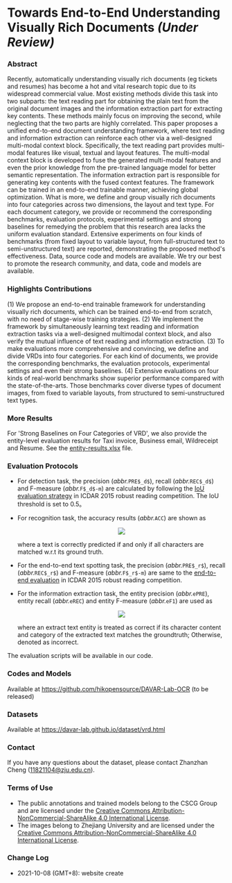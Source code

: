# Towards End-to-End Understanding Visually Rich Documents *(Under Review)*
### Abstract ##
Recently, automatically understanding visually rich documents (eg tickets and resumes) has become a hot and vital research topic due to its widespread commercial value. Most existing methods divide this task into two subparts: the text reading part for obtaining the plain text from the original document images and the information extraction part for extracting key contents. These methods mainly focus on improving the second, while neglecting that the two parts are highly correlated. This paper proposes a unified end-to-end document understanding framework, where text reading and information extraction can reinforce each other via a well-designed multi-modal context block. Specifically, the text reading part provides multi-modal features like visual, textual and layout features. The multi-modal context block is developed to fuse the generated multi-modal features and even the prior knowledge from the pre-trained language model for better semantic representation. The information extraction part is responsible for generating key contents with the fused context features. The framework can be trained in an end-to-end trainable manner, achieving global optimization. What is more, we define and group visually rich documents into four categories across two dimensions, the layout and text type. For each document category, we provide or recommend the corresponding benchmarks, evaluation protocols, experimental settings and strong baselines for remedying the problem that this research area lacks the uniform evaluation standard. Extensive experiments on four kinds of benchmarks (from fixed layout to variable layout, from full-structured text to semi-unstructured text) are reported, demonstrating the proposed method's effectiveness. Data, source code and models are available. We try our best to promote the research community, and data, code and models are available.

### Highlights Contributions
(1) We propose an end-to-end trainable framework for understanding visually rich documents, which can be trained end-to-end from scratch, with no need of stage-wise training strategies. 
(2) We implement the framework by simultaneously learning text reading and information extraction tasks via a well-designed multimodal context block, and also verify the mutual influence of text reading and information extraction. 
(3) To make evaluations more comprehensive and convincing, we define and divide VRDs into four categories. For each kind of documents, we provide the corresponding benchmarks, the evaluation protocols, experimental settings and even their strong baselines.
(4) Extensive evaluations on four kinds of real-world benchmarks show superior performance compared with the state-of-the-arts. Those benchmarks cover diverse types of document images, from fixed to variable layouts, from structured to semi-unstructured text types.

### More Results
For 'Strong Baselines on Four Categories of VRD', we also provide the entity-level evaluation results for Taxi invoice, Business email, Wildreceipt and Resume. See the [entity-results.xlsx](attachments/entity-results.xlsx) file.

### Evaluation Protocols
- For detection task, the precision (*abbr.*```PRE$_d$```), recall (*abbr.*```REC$_d$```) and F-measure (*abbr.*```F$_d$-m```) are calculated by following the [IoU evaluation strategy](https://rrc.cvc.uab.es/?ch=4&com=mymethods&task=1) in ICDAR 2015 robust reading competition. The IoU threshold is set to 0.5。
- For recognition task, the accuracy results (*abbr.*```ACC```) are shown as 
	<center><img src="attachments/acc.png" align="center"/></center>
   
    where a text is correctly predicted if and only if all characters are matched w.r.t its ground truth.
- For the end-to-end text spotting task, the precision (*abbr.*```PRE$_r$```), recall (*abbr.*```REC$_r$```) and F-measure (*abbr.*```F$_r$-m```) are same to the [end-to-end evaluation](https://rrc.cvc.uab.es/?ch=4&com=mymethods&task=1) in ICDAR 2015 robust reading competition.
- For the information extraction task, the entity precision (*abbr.*```ePRE```), entity recall (*abbr.*```eREC```) and entity F-measure (*abbr.*```eF1```) are used as
     <center><img src="attachments/ef1.png" align="center"/></center>
	
    where an extract text entity is treated as correct if its character content and category of the extracted text matches the groundtruth; Otherwise, denoted as incorrect. 
    

The evaluation scripts will be available in our code. 

### Codes and Models
Available at https://github.com/hikopensource/DAVAR-Lab-OCR (to be released)

### Datasets
Available at https://davar-lab.github.io/dataset/vrd.html

### Contact ##
If you have any questions about the dataset, please contact Zhanzhan Cheng (11821104@zju.edu.cn).

### Terms of Use ##
- The public annotations and trained models belong to the CSCG Group and are licensed under the [Creative Commons Attribution-NonCommercial-ShareAlike 4.0 International License](http://creativecommons.org/licenses/by-nc-sa/4.0/).
- The images belong to Zhejiang University and are licensed under the [Creative Commons Attribution-NonCommercial-ShareAlike 4.0 International License](http://creativecommons.org/licenses/by-nc-sa/4.0/).

### Change Log ##
- 2021-10-08 (GMT+8): website create
